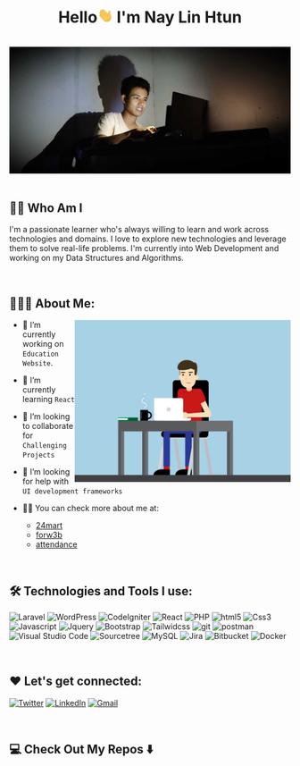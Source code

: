 <h1 align="center">Hello<img src="https://raw.githubusercontent.com/ABSphreak/ABSphreak/master/gifs/Hi.gif" width="28px" alt="👋"> I'm Nay Lin Htun</h1>

<!--
**naylinhtunit/naylinhtunit** is a ✨ _special_ ✨ repository because its `README.md` (this file) appears on your GitHub profile.
Here are some ideas to get you started: -->
 
 <br/>
 
<div align="left">
  <img src ="./banner.jpg" />
</div>

 <br/>

<h2 align="left"> 👨‍💻 Who Am I</h2>
<p align="left">
  I'm a passionate learner who's always willing to learn and work across technologies and domains. I love to explore new technologies and leverage them to solve real-life problems. I'm currently into Web Development and working on my Data Structures and Algorithms.
</p>

 <br/>

## 👨🏻‍💻 About Me:

<img  src="./developer.gif" height="290px" align="right" />

- 🔭 I’m currently working on `Education Website`.

- 🌱 I’m currently learning `React`

- 👯 I’m looking to collaborate for `Challenging Projects`

- 🤔 I’m looking for help with `UI development frameworks`

- 🙋‍♂️ You can check more about me at:
     - <a href="https://github.com/naylinhtunit/24mart" target="_blank">24mart</a>
     - <a href="https://github.com/naylinhtunit/forw3b" target="_blank">forw3b</a>
     - <a href="https://github.com/naylinhtunit/attendance" target="_blank">attendance</a>

 <br/>
 
## 🛠️ Technologies and Tools I use:

<p>
<img alt="Laravel" src="https://img.shields.io/badge/Laravel-FF2D20?style=for-the-badge&logo=Laravel&logoColor=white"  height="30px"/>
<img alt="WordPress" src="https://img.shields.io/badge/WordPress-21759B?style=for-the-badge&logo=WordPress&logoColor=white"  height="30px"/>
<img alt="CodeIgniter" src="https://img.shields.io/badge/CodeIgniter-EF4223?style=for-the-badge&logo=CodeIgniter&logoColor=white"  height="30px"/>
<img alt="React" src="https://img.shields.io/badge/React-61DAFB?style=for-the-badge&logo=react&logoColor=white" height="30px"/>
<img alt="PHP" src="https://img.shields.io/badge/PHP-777BB4?style=for-the-badge&logo=PHP&logoColor=white" height="30px"/>
<img alt="html5" src="https://img.shields.io/badge/HTML5-E34F26?style=for-the-badge&logo=html5&logoColor=white" height="30px"/>
<img alt="Css3" src="https://img.shields.io/badge/CSS3-1572B6?style=for-the-badge&logo=css3&logoColor=white" height="30px"/>
<img alt="Javascript" src="https://img.shields.io/badge/JavaScript-F7DF1E?style=for-the-badge&logo=javascript&logoColor=white"  height="30px"/>
<img alt="Jquery" src="https://img.shields.io/badge/jquery-0769AD?style=for-the-badge&logo=jquery&logoColor=white" height="30px"/>
<img alt="Bootstrap" src="https://img.shields.io/badge/Bootstrap-7952B3?style=for-the-badge&logo=bootstrap&logoColor=white" height="30px"/>
<img alt="Tailwidcss" src="https://img.shields.io/badge/Tailwind_CSS-06B6D4?style=for-the-badge&logo=tailwind-css&logoColor=white" height="30px"/>
<img alt="git" src="https://img.shields.io/badge/-Git-F05032?style=flat-square&logo=git&logoColor=white" height="30px"/>
<img alt="postman" src="https://img.shields.io/badge/-Postman-FF6C37?style=flat-square&logo=postman&logoColor=white" height="30px"/>
<img alt="Visual Studio Code" src="https://img.shields.io/badge/-Visual Studio Code-007ACC?style=flat-square&logo=Visual Studio Code&logoColor=white" height="30px"/>
<img alt="Sourcetree" src="https://img.shields.io/badge/-Sourcetree-0052CC?style=flat-square&logo=Sourcetree&logoColor=white" height="30px"/>
<img alt="MySQL" src="https://img.shields.io/badge/-MySQL-4479A1?style=flat-square&logo=MySQL&logoColor=white" height="30px"/>
<img alt="Jira" src="https://img.shields.io/badge/-Jira-0052CC?style=flat-square&logo=Jira&logoColor=white" height="30px"/>
<img alt="Bitbucket" src="https://img.shields.io/badge/-Bitbucket-0052CC?style=flat-square&logo=Bitbucket&logoColor=white" height="30px"/>
<img alt="Docker" src="https://img.shields.io/badge/-Docker-2496ED?style=flat-square&logo=Docker&logoColor=white" height="30px"/>
</p>

 <br/>
 
## ❤️ Let's get connected:

<p><a href="https://twitter.com/NayLinHtunIT" target="_blank"><img alt="Twitter" src="https://img.shields.io/badge/twitter-%231DA1F2.svg?&style=for-the-badge&logo=twitter&logoColor=white"  height="30px"/></a> <a href="https://www.linkedin.com/in/kalin-source" target="_blank"><img alt="LinkedIn" src="https://img.shields.io/badge/linkedin-%230077B5.svg?&style=for-the-badge&logo=linkedin&logoColor=white"  height="30px"/></a> <a href="mailto:naylinhtunit1994@gmail.com?subject=Hello%20Ileri,%20From%20Github" target="_blank"><img alt="Gmail" src="https://img.shields.io/badge/Gmail-EA4335?&style=for-the-badge&logo=Gmail&logoColor=white"  height="30px"/></a></p>

 <br/>
 <!--
## 🤝 Support Me:

<a href="https://www.buymeacoffee.com/naylinhtunO" target="_blank"><img src="https://cdn.buymeacoffee.com/buttons/v2/default-violet.png" alt="Buy Me A Coffee" height="60px" width="200px"></a>

<br>
 -->
<h2  align="left">💻 Check Out My Repos ⬇️ </h2>
